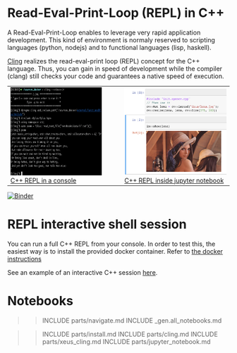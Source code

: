 # Read-Eval-Print-Loop (REPL) in C++

A Read-Eval-Print-Loop enables to leverage very rapid application development.
This kind of environment is normaly reserved to scripting languages (python, nodejs)
and to functional languages (lisp, haskell).

[Cling](https://github.com/root-project/cling) realizes the read-eval-print loop (REPL) concept for the C++ language.
Thus, you can gain in speed of development while the compiler (clang) still checks your code and guarantees a native speed of execution.


<table>
<tr>
  <td>
    <a href="Shell_Functional_REPL.html">
      <img src="images/shell_example.png" height="200" alt="REPL in the console" />
      C++ REPL in a console
    </a>
  </td>
  <td>
    &nbsp;&nbsp;&nbsp;
    &nbsp;&nbsp;&nbsp;
    &nbsp;&nbsp;&nbsp;
  </td>
  <td>
    <a href="../notebooks/1_opencv_example.html">
      <img src="images/opencv_example.png" height="200" alt="REPL in the jupyter notebook" />
      C++ REPL inside jupyter notebook
    </a>
  </td>
</tr>
</table>


[![Binder](https://mybinder.org/badge_logo.svg)](https://mybinder.org/v2/gh/pthom/Cling_Repl_Demo/master?filepath=notebooks%2F)


# REPL interactive shell session

You can run a full C++ REPL from your console. In order to test this, the easiest way is to install
the provided docker container. Refer to [the docker instructions](parts/docker.html)

See an example of an interactive C++ session [here](Shell_Functional_REPL.html).

# Notebooks
>>INCLUDE parts/navigate.md
>>INCLUDE _gen.all_notebooks.md

>>INCLUDE parts/install.md
>>INCLUDE parts/cling.md
>>INCLUDE parts/xeus_cling.md
>>INCLUDE parts/jupyter_notebook.md
